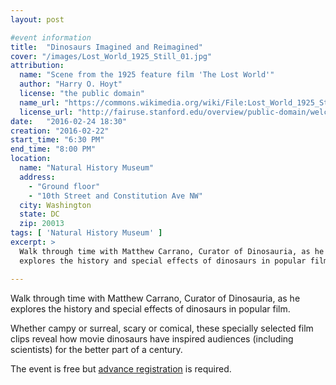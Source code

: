 ```yaml
---
layout: post

#event information
title:  "Dinosaurs Imagined and Reimagined"
cover: "/images/Lost_World_1925_Still_01.jpg"
attribution:
  name: "Scene from the 1925 feature film 'The Lost World'"
  author: "Harry O. Hoyt"
  license: "the public domain"
  name_url: "https://commons.wikimedia.org/wiki/File:Lost_World_1925_Still_01.jpg"
  license_url: "http://fairuse.stanford.edu/overview/public-domain/welcome"
date:   "2016-02-24 18:30"
creation: "2016-02-22"
start_time: "6:30 PM"
end_time: "8:00 PM"
location:
  name: "Natural History Museum"
  address:
    - "Ground floor"
    - "10th Street and Constitution Ave NW"
  city: Washington
  state: DC
  zip: 20013
tags: [ 'Natural History Museum' ]
excerpt: >
  Walk through time with Matthew Carrano, Curator of Dinosauria, as he
  explores the history and special effects of dinosaurs in popular film.

---
```


Walk through time with Matthew Carrano, Curator of Dinosauria, as he
explores the history and special effects of dinosaurs in popular film.

Whether campy or surreal, scary or comical, these specially selected
film clips reveal how movie dinosaurs have inspired audiences
(including scientists) for the better part of a century. 

The event is free but
[advance registration](https://www.facebook.com/events/1290117051013702/)
is required.

